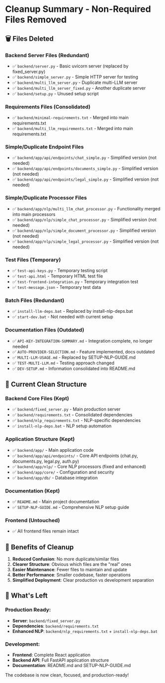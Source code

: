 # Cleanup Summary - Non-Required Files Removed

## 🗑️ Files Deleted

### Backend Server Files (Redundant)
- ✅ `backend/server.py` - Basic uvicorn server (replaced by fixed_server.py)
- ✅ `backend/simple_server.py` - Simple HTTP server for testing
- ✅ `backend/multi_llm_server.py` - Duplicate multi-LLM server
- ✅ `backend/multi_llm_server_fixed.py` - Another duplicate server
- ✅ `backend/setup.py` - Unused setup script

### Requirements Files (Consolidated)
- ✅ `backend/minimal-requirements.txt` - Merged into main requirements.txt
- ✅ `backend/multi_llm_requirements.txt` - Merged into main requirements.txt

### Simple/Duplicate Endpoint Files
- ✅ `backend/app/api/endpoints/chat_simple.py` - Simplified version (not needed)
- ✅ `backend/app/api/endpoints/documents_simple.py` - Simplified version (not needed)
- ✅ `backend/app/api/endpoints/legal_simple.py` - Simplified version (not needed)

### Simple/Duplicate Processor Files
- ✅ `backend/app/nlp/multi_llm_chat_processor.py` - Functionality merged into main processors
- ✅ `backend/app/nlp/simple_chat_processor.py` - Simplified version (not needed)
- ✅ `backend/app/nlp/simple_document_processor.py` - Simplified version (not needed)
- ✅ `backend/app/nlp/simple_legal_processor.py` - Simplified version (not needed)

### Test Files (Temporary)
- ✅ `test-api-keys.py` - Temporary testing script
- ✅ `test-api.html` - Temporary HTML test file
- ✅ `test-frontend-integration.py` - Temporary integration test
- ✅ `test-message.json` - Temporary test data

### Batch Files (Redundant)
- ✅ `install-llm-deps.bat` - Replaced by install-nlp-deps.bat
- ✅ `start-dev.bat` - Not needed with current setup

### Documentation Files (Outdated)
- ✅ `API-KEY-INTEGRATION-SUMMARY.md` - Integration complete, no longer needed
- ✅ `AUTO-PROVIDER-SELECTION.md` - Feature implemented, docs outdated
- ✅ `MULTI-LLM-USAGE.md` - Replaced by SETUP-NLP-GUIDE.md
- ✅ `TEST-MULTI-LLM.md` - Testing approach changed
- ✅ `DEV-SETUP.md` - Information consolidated into README.md

## 📁 Current Clean Structure

### Backend Core Files (Kept)
- ✅ `backend/fixed_server.py` - Main production server
- ✅ `backend/requirements.txt` - Consolidated dependencies
- ✅ `backend/nlp_requirements.txt` - NLP-specific dependencies
- ✅ `install-nlp-deps.bat` - NLP setup automation

### Application Structure (Kept)
- ✅ `backend/app/` - Main application code
- ✅ `backend/app/api/endpoints/` - Core API endpoints (chat.py, documents.py, legal.py, auth.py)
- ✅ `backend/app/nlp/` - Core NLP processors (fixed and enhanced)
- ✅ `backend/app/core/` - Configuration and security
- ✅ `backend/app/db/` - Database integration

### Documentation (Kept)
- ✅ `README.md` - Main project documentation
- ✅ `SETUP-NLP-GUIDE.md` - Comprehensive NLP setup guide

### Frontend (Untouched)
- ✅ All frontend files remain intact

## 🎯 Benefits of Cleanup

1. **Reduced Confusion**: No more duplicate/similar files
2. **Clearer Structure**: Obvious which files are the "real" ones
3. **Easier Maintenance**: Fewer files to maintain and update
4. **Better Performance**: Smaller codebase, faster operations
5. **Simplified Deployment**: Clear production vs development separation

## 🚀 What's Left

### Production Ready:
- **Server**: `backend/fixed_server.py`
- **Dependencies**: `backend/requirements.txt`
- **Enhanced NLP**: `backend/nlp_requirements.txt` + `install-nlp-deps.bat`

### Development:
- **Frontend**: Complete React application
- **Backend API**: Full FastAPI application structure
- **Documentation**: README.md and SETUP-NLP-GUIDE.md

The codebase is now clean, focused, and production-ready!